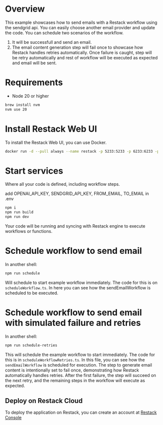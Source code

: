 # Overview

This example showcases how to send emails with a Restack workflow using the sendgrid api. You can easily choose another email provider and update the code.
You can schedule two scenarios of the workflow.

1. It will be successfull and send an email.
2. The email content generation step will fail once to showcase how Restack handles retries automatically. Once failure is caught, step will be retry automatically and rest of workflow will be executed as expected and email will be sent.

# Requirements

- Node 20 or higher

```bash
brew install nvm
nvm use 20
```

# Install Restack Web UI

To install the Restack Web UI, you can use Docker.

```bash
docker run -d --pull always --name restack -p 5233:5233 -p 6233:6233 -p 7233:7233 ghcr.io/restackio/restack:main
```

# Start services

Where all your code is defined, including workflow steps.

add OPENAI_API_KEY, SENDGRID_API_KEY, FROM_EMAIL, TO_EMAIL in .env

```bash
npm i
npm run build
npm run dev
```

Your code will be running and syncing with Restack engine to execute workflows or functions.

# Schedule workflow to send email

In another shell:

```bash
npm run schedule
```

Will schedule to start example workflow immediately. The code for this is on `scheduleWorkflow.ts`. In here you can see how the sendEmailWorkflow is scheduled to be executed.

# Schedule workflow to send email with simulated failure and retries

In another shell:

```bash
npm run schedule-retries
```

This will schedule the example workflow to start immediately. The code for this is in `scheduleWorkflowRetries.ts`. In this file, you can see how the `sendEmailWorkflow` is scheduled for execution. The step to generate email content is intentionally set to fail once, demonstrating how Restack automatically handles retries. After the first failure, the step will succeed on the next retry, and the remaining steps in the workflow will execute as expected.

## Deploy on Restack Cloud

To deploy the application on Restack, you can create an account at [Restack Console](https://console.restack.io)
